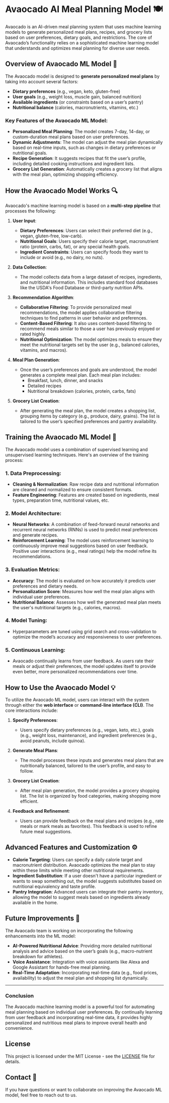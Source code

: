# Avaocado AI Meal Planning Model 🍽️

Avaocado is an AI-driven meal planning system that uses machine learning models to generate personalized meal plans, recipes, and grocery lists based on user preferences, dietary goals, and restrictions. The core of Avaocado’s functionality relies on a sophisticated machine learning model that understands and optimizes meal planning for diverse user needs.

## Overview of Avaocado ML Model 🤖

The Avaocado model is designed to **generate personalized meal plans** by taking into account several factors:
- **Dietary preferences** (e.g., vegan, keto, gluten-free)
- **User goals** (e.g., weight loss, muscle gain, balanced nutrition)
- **Available ingredients** (or constraints based on a user’s pantry)
- **Nutritional balance** (calories, macronutrients, vitamins, etc.)

### Key Features of the Avaocado ML Model:
- **Personalized Meal Planning**: The model creates 7-day, 14-day, or custom-duration meal plans based on user preferences.
- **Dynamic Adjustments**: The model can adjust the meal plan dynamically based on real-time inputs, such as changes in dietary preferences or nutritional goals.
- **Recipe Generation**: It suggests recipes that fit the user’s profile, including detailed cooking instructions and ingredient lists.
- **Grocery List Generation**: Automatically creates a grocery list that aligns with the meal plan, optimizing shopping efficiency.

## How the Avaocado Model Works 🔍

Avaocado's machine learning model is based on a **multi-step pipeline** that processes the following:

1. **User Input**:
   - **Dietary Preferences**: Users can select their preferred diet (e.g., vegan, gluten-free, low-carb).
   - **Nutritional Goals**: Users specify their calorie target, macronutrient ratio (protein, carbs, fat), or any special health goals.
   - **Ingredient Constraints**: Users can specify foods they want to include or avoid (e.g., no dairy, no nuts).
   
2. **Data Collection**:
   - The model collects data from a large dataset of recipes, ingredients, and nutritional information. This includes standard food databases like the USDA's Food Database or third-party nutrition APIs.
   
3. **Recommendation Algorithm**:
   - **Collaborative Filtering**: To provide personalized meal recommendations, the model applies collaborative filtering techniques to find patterns in user behavior and preferences.
   - **Content-Based Filtering**: It also uses content-based filtering to recommend meals similar to those a user has previously enjoyed or rated highly.
   - **Nutritional Optimization**: The model optimizes meals to ensure they meet the nutritional targets set by the user (e.g., balanced calories, vitamins, and macros).
   
4. **Meal Plan Generation**:
   - Once the user’s preferences and goals are understood, the model generates a complete meal plan. Each meal plan includes:
     - Breakfast, lunch, dinner, and snacks
     - Detailed recipes
     - Nutritional breakdown (calories, protein, carbs, fats)
   
5. **Grocery List Creation**:
   - After generating the meal plan, the model creates a shopping list, grouping items by category (e.g., produce, dairy, grains). The list is tailored to the user’s specified preferences and pantry availability.

## Training the Avaocado ML Model 🧠

The Avaocado model uses a combination of supervised learning and unsupervised learning techniques. Here's an overview of the training process:

### 1. **Data Preprocessing**:
   - **Cleaning & Normalization**: Raw recipe data and nutritional information are cleaned and normalized to ensure consistent formats.
   - **Feature Engineering**: Features are created based on ingredients, meal types, preparation time, nutritional values, etc.

### 2. **Model Architecture**:
   - **Neural Networks**: A combination of feed-forward neural networks and recurrent neural networks (RNNs) is used to predict meal preferences and generate recipes.
   - **Reinforcement Learning**: The model uses reinforcement learning to continuously improve meal suggestions based on user feedback. Positive user interactions (e.g., meal ratings) help the model refine its recommendations.

### 3. **Evaluation Metrics**:
   - **Accuracy**: The model is evaluated on how accurately it predicts user preferences and dietary needs.
   - **Personalization Score**: Measures how well the meal plan aligns with individual user preferences.
   - **Nutritional Balance**: Assesses how well the generated meal plan meets the user's nutritional targets (e.g., calories, macros).
   
### 4. **Model Tuning**:
   - Hyperparameters are tuned using grid search and cross-validation to optimize the model’s accuracy and responsiveness to user preferences.

### 5. **Continuous Learning**:
   - Avaocado continually learns from user feedback. As users rate their meals or adjust their preferences, the model updates itself to provide even better, more personalized recommendations over time.

## How to Use the Avaocado Model 💡

To utilize the Avaocado ML model, users can interact with the system through either the **web interface** or **command-line interface (CLI)**. The core interactions include:

1. **Specify Preferences**:
   - Users specify dietary preferences (e.g., vegan, keto, etc.), goals (e.g., weight loss, maintenance), and ingredient preferences (e.g., avoid peanuts, include quinoa).

2. **Generate Meal Plans**:
   - The model processes these inputs and generates meal plans that are nutritionally balanced, tailored to the user’s profile, and easy to follow.

3. **Grocery List Creation**:
   - After meal plan generation, the model provides a grocery shopping list. The list is organized by food categories, making shopping more efficient.

4. **Feedback and Refinement**:
   - Users can provide feedback on the meal plans and recipes (e.g., rate meals or mark meals as favorites). This feedback is used to refine future meal suggestions.

## Advanced Features and Customization ⚙️

- **Calorie Targeting**: Users can specify a daily calorie target and macronutrient distribution. Avaocado optimizes the meal plan to stay within these limits while meeting other nutritional requirements.
- **Ingredient Substitution**: If a user doesn't have a particular ingredient or wants to swap something out, the model suggests substitutes based on nutritional equivalency and taste profile.
- **Pantry Integration**: Advanced users can integrate their pantry inventory, allowing the model to suggest meals based on ingredients already available in the home.

## Future Improvements 🚀

The Avaocado team is working on incorporating the following enhancements into the ML model:
- **AI-Powered Nutritional Advice**: Providing more detailed nutritional analysis and advice based on the user’s goals (e.g., macro-nutrient breakdown for athletes).
- **Voice Assistance**: Integration with voice assistants like Alexa and Google Assistant for hands-free meal planning.
- **Real-Time Adaptation**: Incorporating real-time data (e.g., food prices, availability) to adjust the meal plan and shopping list dynamically.

---

### Conclusion

The Avaocado machine learning model is a powerful tool for automating meal planning based on individual user preferences. By continually learning from user feedback and incorporating real-time data, it provides highly personalized and nutritious meal plans to improve overall health and convenience.

## License

This project is licensed under the MIT License - see the [LICENSE](./LICENSE) file for details.



## Contact 📧

If you have questions or want to collaborate on improving the Avaocado ML model, feel free to reach out to us.
